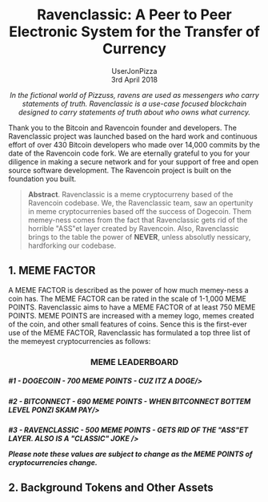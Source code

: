 <h1 align="center">
  Ravenclassic: A Peer to Peer Electronic System for the Transfer of Currency <br>
</h1>


<p align="center">
UserJonPizza<br>
3rd April 2018
</p>
<p align="center"><i>
In the fictional world of Pizzuss, ravens are used as messengers who carry statements of truth. Ravenclassic is a use-case focused blockchain designed to carry statements of truth about who owns what currency.
</i></p> 

Thank you to the Bitcoin and Ravencoin founder and developers. The Ravenclassic project was launched based on the hard work and continuous effort of over 430 Bitcoin developers who made over 14,000 commits by the date of the Ravencoin code fork. We are eternally grateful to you for your diligence in making a secure network and for your support of free and open source software development. The Ravencoin project is built on the foundation you built.

> **Abstract**. Ravenclassic is a meme cryptocurreny based of the Ravencoin codebase. We, the Ravenclassic team, saw an opertunity in meme cryptocurrenies based off the success of Dogecoin. Them memey-ness comes from the fact that Ravenclassic gets rid of the horrible "ASS"et layer created by Ravencoin. Also, Ravenclassic brings to the table the power of **NEVER**, unless absolutly nessicary, hardforking our codebase. 

## 1. MEME FACTOR
A MEME FACTOR is described as the power of how much memey-ness a coin has. The MEME FACTOR can be rated in the scale of 1-1,000 MEME POINTS. Ravenclassic aims to have a MEME FACTOR of at least 750 MEME POINTS. MEME POINTS are increased with a memey logo, memes created of the coin, and other small features of coins. Sence this is the first-ever use of the MEME FACTOR, Ravenclassic has formulated a top three list of the memeyest cryptocurrencies as follows: 

<h3 align="center">
MEME LEADERBOARD
</h3>
<h5>#1 - DOGECOIN - 700 MEME POINTS - CUZ ITZ A DOGE/>
<h5>#2 - BITCONNECT - 690 MEME POINTS - WHEN BITCONNECT BOTTEM LEVEL PONZI SKAM PAY/>
<h5>#3 - RAVENCLASSIC - 500 MEME POINTS - GETS RID OF THE "ASS"ET LAYER. ALSO IS A "CLASSIC" JOKE />

Please note these values are subject to change as the MEME POINTS of cryptocurrencies change.
## 2. Background Tokens and Other Assets

